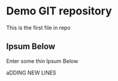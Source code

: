 # Demo GIT repository

This is the first file in repo

## Ipsum Below

Enter some thin Ipsum Below

aDDING NEW LINES
